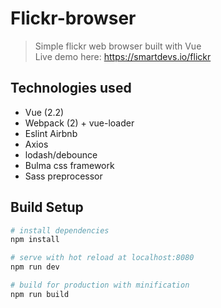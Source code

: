 # Flickr-browser

> Simple flickr web browser built with Vue  
> Live demo here: https://smartdevs.io/flickr

## Technologies used
- Vue (2.2)
- Webpack (2) + vue-loader
- Eslint Airbnb
- Axios
- lodash/debounce
- Bulma css framework
- Sass preprocessor

## Build Setup

``` bash
# install dependencies
npm install

# serve with hot reload at localhost:8080
npm run dev

# build for production with minification
npm run build
```